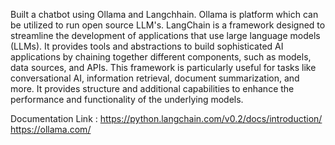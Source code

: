 Built a chatbot using Ollama and Langchhain. Ollama is platform which can be utilized to run open source LLM's. 
LangChain is a framework designed to streamline the development of applications that use large language models (LLMs). 
It provides tools and abstractions to build sophisticated AI applications by chaining together different components, such as models, data sources, and APIs. This framework is particularly useful for tasks like conversational AI, information retrieval, document summarization, and more.
It provides structure and additional capabilities to enhance the performance and functionality of the underlying models.

Documentation Link : https://python.langchain.com/v0.2/docs/introduction/
                    https://ollama.com/
